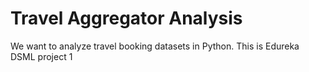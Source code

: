 # Travel Aggregator Analysis

We want to analyze travel booking datasets in Python. This is Edureka DSML project 1
